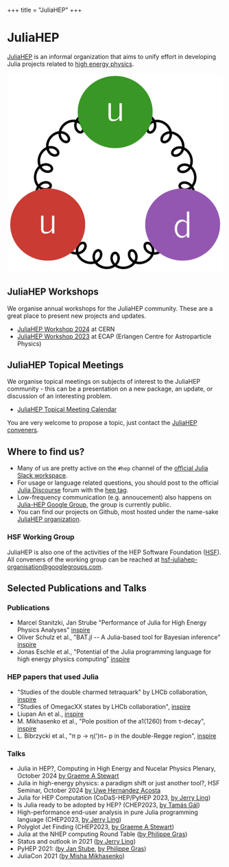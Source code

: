 +++
title = "JuliaHEP"
+++

<!-- \toc -->

# JuliaHEP

[JuliaHEP](https://github.com/JuliaHEP/) is an informal organization that aims to unify effort
in developing Julia projects related to [high energy physics](https://en.wikipedia.org/wiki/Particle_physics).

![JuliaHEP Logo](/assets/images/julia-hep-logo.png)

## JuliaHEP Workshops

We organise annual workshops for the JuliaHEP community. These are a great place to present new projects and updates.

- [JuliaHEP Workshop 2024](https://indico.cern.ch/e/juliahep202/) at CERN
- [JuliaHEP Workshop 2023](https://indico.cern.ch/event/1292759/) at ECAP (Erlangen Centre for Astroparticle Physics)

## JuliaHEP Topical Meetings

We organise topical meetings on subjects of interest to the JuliaHEP community -
this can be a presentation on a new package, an update, or discussion of an
interesting problem.

- [JuliaHEP Topical Meeting Calendar](https://indico.cern.ch/category/16956/)

You are very welcome to propose a topic, just contact the [JuliaHEP
conveners](mailto:hsf-juliahep-organisation@googlegroups.com).

## Where to find us?

- Many of us are pretty active on the `#hep` channel of the [official Julia Slack
  workspace](https://julialang.org/slack/).
- For usage or language related questions, you should post to the official [Julia Discourse](https://discourse.julialang.org/) forum with the [hep tag](https://discourse.julialang.org/tag/hep).
- Low-frequency communication (e.g. annoucement) also happens on [Julia-HEP Google Group](https://groups.google.com/g/julia-hep/), the group is currently public.
- You can find our projects on Github, most hosted under the
  name-sake [JuliaHEP organization](https://github.com/JuliaHEP).

### HSF Working Group

JuliaHEP is also one of the activities of the HEP Software Foundation ([HSF](https://hepsoftwarefoundation.org/activities/juliahep.html)). All conveners of the working group can be reached at [hsf-juliahep-organisation@googlegroups.com](mailto:hsf-juliahep-organisation@googlegroups.com).

## Selected Publications and Talks

### Publications

- Marcel Stanitzki, Jan Strube "Performance of Julia for High Energy Physics Analyses" [inspire](https://inspirehep.net/literature/1788437)
- Oliver Schulz et al., "BAT.jl -- A Julia-based tool for Bayesian inference" [inspire](https://inspirehep.net/literature/1810548)
- Jonas Eschle et al., "Potential of the Julia programming language for high energy physics computing" [inspire](https://inspirehep.net/literature/2666479)

### HEP papers that used Julia

- "Studies of the double charmed tetraquark" by LHCb collaboration, [inspire](https://inspirehep.net/literature/1915358)
- "Studies of OmegacXX states by LHCb collaboration", [inspire](https://inspirehep.net/literature/1879440)
- Liupan An et al., [inspire](https://inspirehep.net/literature/1806437)
- M. Mikhasenko et al., "Pole position of the a1(1260) from τ-decay", [inspire](https://inspirehep.net/literature/1696497)
- L. Bibrzycki et al., "π p → η(')π− p in the double-Regge region", [inspire](https://inspirehep.net/literature/1859521)

### Talks

- Julia in HEP?, Computing in High Energy and Nucelar Physics Plenary, October 2024 [by Graeme A Stewart](https://indico.cern.ch/event/1338689/contributions/6009700/)
- Julia in high-energy physics: a paradigm shift or just another tool?, HSF Seminar, October 2024 [by Uwe Hernandez Acosta](https://indico.cern.ch/event/1452314/)
- Julia for HEP Computation (CoDaS-HEP/PyHEP 2023, [by Jerry
   Ling](https://indico.cern.ch/event/1293313/timetable/#11-hands-on-demo-session))
- Is Julia ready to be adopted by HEP? (CHEP2023, [by Tamás Gál](https://indico.jlab.org/event/459/contributions/11521/))
- High-performance end-user analysis in pure Julia programming language (CHEP2023, [by Jerry Ling](https://indico.jlab.org/event/459/contributions/11560/))
- Polyglot Jet Finding (CHEP2023, [by Graeme A Stewart](https://indico.jlab.org/event/459/contributions/11540/))
- Julia at the NHEP computing Round Table ([by Philippe Gras](https://indico.jlab.org/event/505/#day-2022-02-08))
- Status and outlook in 2021 ([by Jerry Ling](https://jiling.web.cern.ch/jiling/dump/2021_Harvard_JuliaHEP.html))
- PyHEP 2021: ([by Jan Stube](https://www.youtube.com/watch?v=WVpm6WXDYlA&ab_channel=HEPSoftwareFoundation), [by Philippe Gras](https://www.youtube.com/watch?v=ZoKX39Ha3YA&ab_channel=HEPSoftwareFoundation))
- JuliaCon 2021 ([by Misha Mikhasenko](https://www.youtube.com/watch?v=QlfAa-LN1SA&t=1s&ab_channel=TheJuliaProgrammingLanguage))
